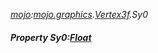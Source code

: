 _[mojo](../../modules/mojo/mojo-module.md):[mojo.graphics](../../modules/mojo/mojo-graphics.md).[Vertex3f](../../modules/mojo/mojo-graphics-vertex3f.md).Sy0_
##### Property Sy0:[Float](../../modules/wonkey/wonkey-types-float.md)
